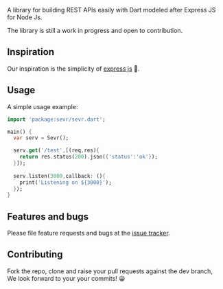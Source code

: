 A library for building REST APIs easily with Dart modeled after Express JS for Node Js.

The library is still a work in progress and open to contribution.

## Inspiration

Our inspiration is the simplicity of [express js][express] 👏.

## Usage

A simple usage example:

```dart
import 'package:sevr/sevr.dart';

main() {
  var serv = Sevr();

  serv.get('/test',[(req,res){
    return res.status(200).json({'status':'ok'});
  }]);
  
  serv.listen(3000,callback: (){
    print('Listening on ${3000}');
  });
}
```

## Features and bugs

Please file feature requests and bugs at the [issue tracker][tracker].

## Contributing

Fork the repo, clone and raise your pull requests against the dev branch, We look forward to your your commits! 😀

[tracker]: https://github.com/a-oboh/dart-sevr/issues
[express]: https://expressjs.com/
